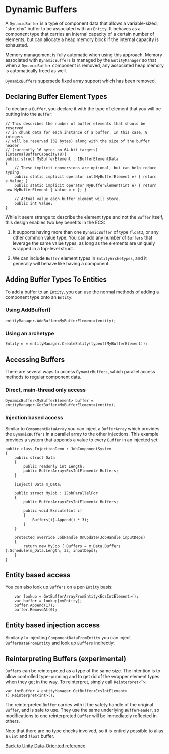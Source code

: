 # Dynamic Buffers

A `DynamicBuffer` is a type of component data that allows a variable-sized, "stretchy"
buffer to be associated with an `Entity`. It behaves as a component type that
carries an internal capacity of a certain number of elements, but can allocate
a heap memory block if the internal capacity is exhausted.

Memory management is fully automatic when using this approach. Memory associated with
`DynamicBuffers` is managed by the `EntityManager` so that when a `DynamicBuffer`
component is removed, any associated heap memory is automatically freed as well.

`DynamicBuffers` supersede fixed array support which has been removed.

## Declaring Buffer Element Types

To declare a `Buffer`, you declare it with the type of element that you will be
putting into the `Buffer`:

    // This describes the number of buffer elements that should be reserved
    // in chunk data for each instance of a buffer. In this case, 8 integers
    // will be reserved (32 bytes) along with the size of the buffer header
    // (currently 16 bytes on 64-bit targets)
    [InternalBufferCapacity(8)]
    public struct MyBufferElement : IBufferElementData
    {
        // These implicit conversions are optional, but can help reduce typing.
        public static implicit operator int(MyBufferElement e) { return e.Value; }
        public static implicit operator MyBufferElement(int e) { return new MyBufferElement { Value = e }; }
        
        // Actual value each buffer element will store.
        public int Value;
    }

While it seem strange to describe the element type and not the `Buffer` itself,
this design enables two key benefits in the ECS: 

1. It supports having more than one `DynamicBuffer` of type `float3`, or any
   other common value type. You can add any number of `Buffers` that leverage the
   same value types, as long as the elements are uniquely wrapped in a top-level
   struct.

2. We can include `Buffer` element types in `EntityArchetypes`, and it generally
   will behave like having a component.

## Adding Buffer Types To Entities

To add a buffer to an `Entity`, you can use the normal methods of adding a
component type onto an `Entity`:

### Using AddBuffer()

    entityManager.AddBuffer<MyBufferElement>(entity);

### Using an archetype

    Entity e = entityManager.CreateEntity(typeof(MyBufferElement));

## Accessing Buffers

There are several ways to access `DynamicBuffers`, which parallel access methods
to regular component data.

### Direct, main-thread only access 

    DynamicBuffer<MyBufferElement> buffer = entityManager.GetBuffer<MyBufferElement>(entity);

### Injection based access

Similar to `ComponentDataArray` you can inject a `BufferArray` which provides
the `DynamicBuffers` in a parallel array to the other injections. This example
provides a system that appends a value to every `Buffer` in an injected set:

    public class InjectionDemo : JobComponentSystem
    {
        public struct Data
        {
            public readonly int Length;
            public BufferArray<EcsIntElement> Buffers;
        }
    
        [Inject] Data m_Data;
    
        public struct MyJob : IJobParallelFor
        {
            public BufferArray<EcsIntElement> Buffers;
    
            public void Execute(int i)
            {
                Buffers[i].Append(i * 3);
            }
        }
    
        protected override JobHandle OnUpdate(JobHandle inputDeps)
        {
            return new MyJob { Buffers = m_Data.Buffers }.Schedule(m_Data.Length, 32, inputDeps);
        }
    }

## Entity based access

You can also look up `Buffers` on a per-`Entity` basis:

        var lookup = GetBufferArrayFromEntity<EcsIntElement>();
        var buffer = lookup[myEntity];
        buffer.Append(17);
        buffer.RemoveAt(0);

## Entity based injection access

Similarly to injecting `ComponentDataFromEntity` you can inject
`BufferDataFromEntity` and look up `Buffers` indirectly. 

## Reinterpreting Buffers (experimental)

`Buffers` can be reinterpreted as a type of the same size. The intention is to
allow controlled type-punning and to get rid of the wrapper element types when
they get in the way. To reinterpret, simply call `Reinterpret<T>`:

    var intBuffer = entityManager.GetBuffer<EcsIntElement>().Reinterpret<int>();

The reinterpreted `Buffer` carries with it the safety handle of the original
`Buffer`, and is safe to use. They use the same underlying `BufferHeader`, so
modifications to one reinterpreted `Buffer` will be immediately reflected in
others.

Note that there are no type checks involved, so it is entirely possible to
alias a `uint` and `float` buffer.

[Back to Unity Data-Oriented reference](index.md)